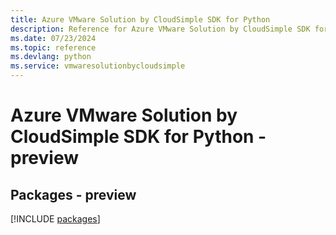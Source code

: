 ```yaml
---
title: Azure VMware Solution by CloudSimple SDK for Python
description: Reference for Azure VMware Solution by CloudSimple SDK for Python
ms.date: 07/23/2024
ms.topic: reference
ms.devlang: python
ms.service: vmwaresolutionbycloudsimple
---
```

# Azure VMware Solution by CloudSimple SDK for Python - preview
## Packages - preview
[!INCLUDE [packages](vmware-solution-by-cloudsimple-index.md)]